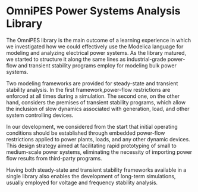 # **OmniPES** Power Systems Analysis Library

The OmniPES library is the main outcome of a learning experience in which we investigated how we could effectively use the Modelica language for modeling and analyzing electrical power systems. As the library matured, we started to structure it along the same lines as industrial-grade power-flow and transient stability programs employ for modeling bulk power systems.

Two modeling frameworks are provided for steady-state and transient stability analysis. In the first framework,power-flow restrictions are enforced at all times during a simulation. The second one, on the other hand, considers the premises of transient stability programs, which allow the inclusion of slow dynamics associated with generation, load, and other system controlling devices.

In our development, we considered from the start that initial operating conditions should be established through embedded power-flow restrictions applied to power plants, loads, and any other dynamic devices. This design strategy aimed at facilitating rapid prototyping of small to medium-scale power systems, eliminating the necessity of importing power flow results from third-party programs.

Having both steady-state and transient stability frameworks available in a single library also enables the development of long-term simulations, usually employed for voltage and frequency stability analysis.